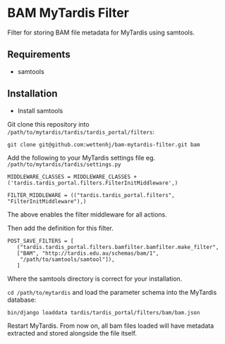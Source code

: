 BAM MyTardis Filter
===================

Filter for storing BAM file metadata for MyTardis using samtools.

## Requirements
 - samtools

## Installation

 - Install samtools

Git clone this repository into `/path/to/mytardis/tardis/tardis_portal/filters`:
    
    git clone git@github.com:wettenhj/bam-mytardis-filter.git bam

Add the following to your MyTardis settings file eg. `/path/to/mytardis/tardis/settings.py`

```
MIDDLEWARE_CLASSES = MIDDLEWARE_CLASSES + ('tardis.tardis_portal.filters.FilterInitMiddleware',)

FILTER_MIDDLEWARE = (("tardis.tardis_portal.filters", "FilterInitMiddleware"),)
```

The above enables the filter middleware for all actions.

Then add the definition for this filter.

```
POST_SAVE_FILTERS = [
   ("tardis.tardis_portal.filters.bamfilter.bamfilter.make_filter",
   ["BAM", "http://tardis.edu.au/schemas/bam/1",
    "/path/to/samtools/samtool"]),
   ]
```

Where the samtools directory is correct for your installation.

`cd /path/to/mytardis` and load the parameter schema into the MyTardis database:

```
bin/django loaddata tardis/tardis_portal/filters/bam/bam.json
```

Restart MyTardis. From now on, all bam files loaded will have metadata extracted and stored alongside the file itself.
